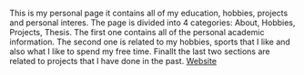 This is my personal page it contains all of my education, hobbies, projects and personal interes. The page is divided into 4 categories: About, Hobbies, Projects, Thesis. The first one contains all of the personal academic information. The second one is related to my hobbies, sports that I like and also what I like to spend my free time. Finallt the last two sections are related to projects that I have done in the past.
[Website](https://nicolasbejar.github.io)
